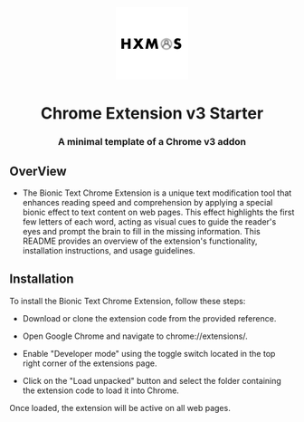<div align="center">
    <img src="https://raw.githubusercontent.com/SimGus/chrome-addon-v3-starter/master/logo/logo-128.png"/>
    <h1>Chrome Extension v3 Starter</h1>
    <h3>A minimal template of a Chrome v3 addon</h3>
</div>




## OverView
- The Bionic Text Chrome Extension is a unique text modification tool that enhances reading speed and comprehension by applying a special bionic effect to text content on web pages. This effect highlights the first few letters of each word, acting as visual cues to guide the reader's eyes and prompt the brain to fill in the missing information. This README provides an overview of the extension's functionality, installation instructions, and usage guidelines.

## Installation

To install the Bionic Text Chrome Extension, follow these steps:

- Download or clone the extension code from the provided reference.

- Open Google Chrome and navigate to chrome://extensions/.

- Enable "Developer mode" using the toggle switch located in the top right corner of the extensions page.

- Click on the "Load unpacked" button and select the folder containing the extension code to load it into Chrome.

Once loaded, the extension will be active on all web pages.


